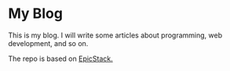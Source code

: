 # My Blog

This is my blog. I will write some articles about programming, web development,
and so on.

The repo is based on [EpicStack.](https://github.com/epicweb-dev/epic-stack)
